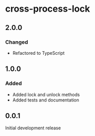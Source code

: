 # cross-process-lock

## 2.0.0

### Changed

* Refactored to TypeScript

## 1.0.0

### Added

* Added lock and unlock methods
* Added tests and documentation

## 0.0.1

Initial development release